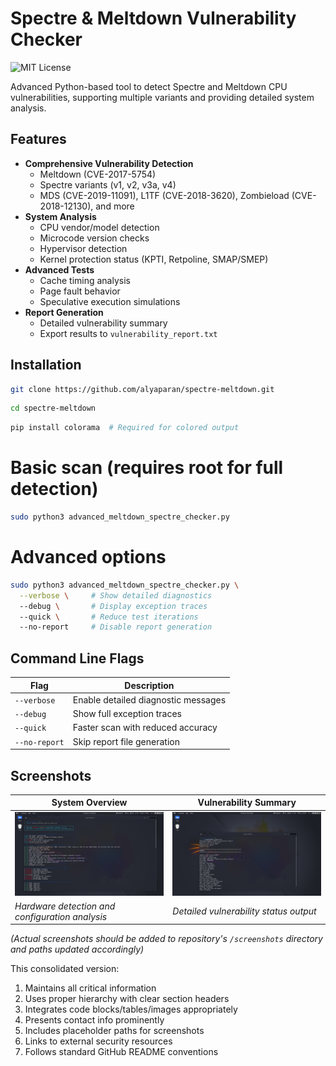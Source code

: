 # Spectre & Meltdown Vulnerability Checker

![MIT License](https://img.shields.io/badge/License-MIT-green.svg)

Advanced Python-based tool to detect Spectre and Meltdown CPU vulnerabilities, supporting multiple variants and providing detailed system analysis.

## Features

- **Comprehensive Vulnerability Detection**
  - Meltdown (CVE-2017-5754)
  - Spectre variants (v1, v2, v3a, v4)
  - MDS (CVE-2019-11091), L1TF (CVE-2018-3620), Zombieload (CVE-2018-12130), and more
- **System Analysis**
  - CPU vendor/model detection
  - Microcode version checks
  - Hypervisor detection
  - Kernel protection status (KPTI, Retpoline, SMAP/SMEP)
- **Advanced Tests**
  - Cache timing analysis
  - Page fault behavior
  - Speculative execution simulations
- **Report Generation**
  - Detailed vulnerability summary
  - Export results to `vulnerability_report.txt`

## Installation

```bash
git clone https://github.com/alyaparan/spectre-meltdown.git
```
```bash
cd spectre-meltdown
```
```bash
pip install colorama  # Required for colored output
```
# Basic scan (requires root for full detection)
```bash
sudo python3 advanced_meltdown_spectre_checker.py
```

# Advanced options
```bash
sudo python3 advanced_meltdown_spectre_checker.py \
  --verbose \     # Show detailed diagnostics
  --debug \       # Display exception traces
  --quick \       # Reduce test iterations
  --no-report     # Disable report generation
```

## Command Line Flags

| Flag          | Description                          |
|---------------|--------------------------------------|
| `--verbose`   | Enable detailed diagnostic messages  |
| `--debug`     | Show full exception traces           |
| `--quick`     | Faster scan with reduced accuracy    |
| `--no-report` | Skip report file generation          |

## Screenshots

| System Overview | Vulnerability Summary |
|-----------------|-----------------------|
| ![System Check](screenshots/system-check.png) | ![Vulnerability Results](screenshots/vuln-results.png) |
| *Hardware detection and configuration analysis* | *Detailed vulnerability status output* |

*(Actual screenshots should be added to repository's `/screenshots` directory and paths updated accordingly)*


This consolidated version:
1. Maintains all critical information
2. Uses proper hierarchy with clear section headers
3. Integrates code blocks/tables/images appropriately
4. Presents contact info prominently
5. Includes placeholder paths for screenshots
6. Links to external security resources
7. Follows standard GitHub README conventions
